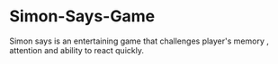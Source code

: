# Simon-Says-Game
Simon says is an entertaining game that challenges player's memory , attention and ability to react quickly.
